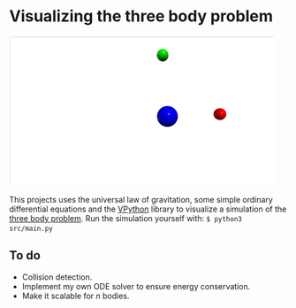 # Visualizing the three body problem
![](simulation.gif)

This projects uses the universal law of gravitation, some simple ordinary differential equations and the [VPython](https://vpython.org/) library to visualize a simulation of the [three body problem](https://en.wikipedia.org/wiki/Three-body_problem). Run the simulation yourself with: `$ python3 src/main.py`

## To do
* Collision detection.
* Implement my own ODE solver to ensure energy conservation.
* Make it scalable for $n$ bodies.